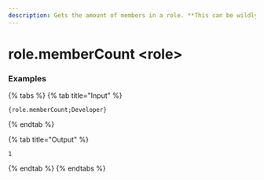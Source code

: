 ```yaml
---
description: Gets the amount of members in a role. **This can be wildly inaccurate for larger (>250 member) servers.**
---
```


# role.memberCount <role\>

### Examples

{% tabs %}
{% tab title="Input" %}

```text
{role.memberCount;Developer}
```

{% endtab %}

{% tab title="Output" %}

```text
1
```

{% endtab %}
{% endtabs %}
